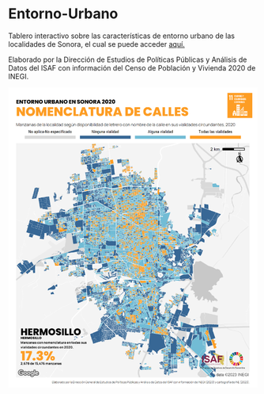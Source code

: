 # Entorno-Urbano
 Tablero interactivo sobre las características de entorno urbano de las localidades de Sonora, el cual se puede acceder <a href="https://sonoraendatos.shinyapps.io/EntornoUrbano2020/">aquí.</a>
 
 Elaborado por la Dirección de Estudios de Políticas Públicas y Análisis de Datos del ISAF con información del Censo de Población y Vivienda 2020 de INEGI.
 
 <img src="https://github.com/ISAFdatos/Entorno-Urbano/blob/main/mapas/260300001_letrero_c_2020.png">
